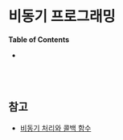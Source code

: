 # 비동기 프로그래밍

**Table of Contents**

- 

<br>

<br>

## 참고 

- [비동기 처리와 콜백 함수](https://joshua1988.github.io/web-development/javascript/javascript-asynchronous-operation/)